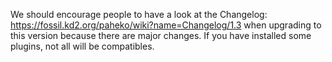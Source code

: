 We should encourage people to have a look at the Changelog: https://fossil.kd2.org/paheko/wiki?name=Changelog/1.3 when upgrading to this version because there are major changes. If you have installed some plugins, not all will be compatibles.
